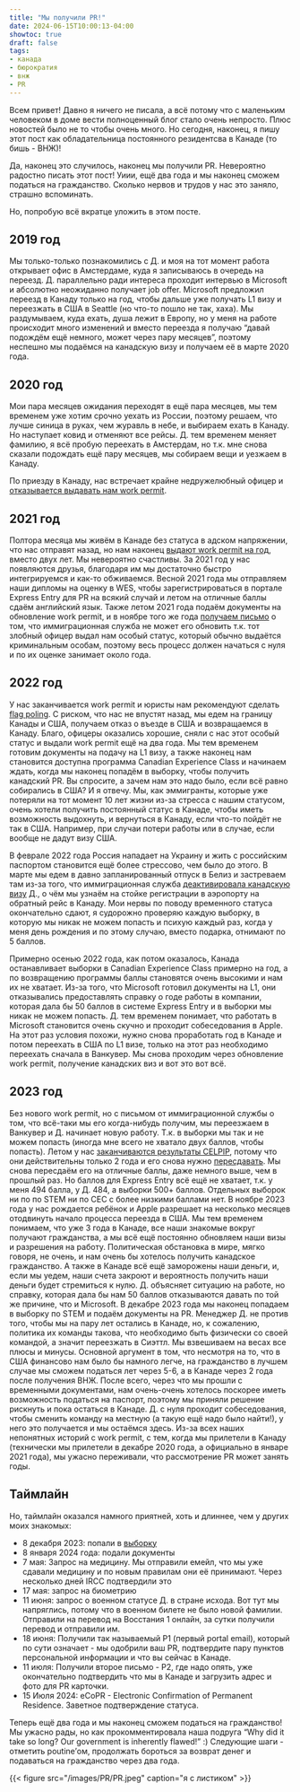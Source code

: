 ```yaml
---
title: "Мы получили PR!"
date: 2024-06-15T10:00:13-04:00
showtoc: true
draft: false
tags:
- канада
- бюрократия
- внж
- PR 
---
```

Всем привет! Давно я ничего не писала, а всё потому что с маленьким человеком в доме вести полноценный блог стало очень непросто. Плюс новостей было не то чтобы очень много. Но сегодня, наконец, я пишу этот пост как обладательница постоянного резидентсва в Канаде (то бишь - ВНЖ)!

Да, наконец это случилось, наконец мы получили PR. Невероятно радостно писать этот пост! Уиии, ещё два года и мы наконец сможем податься на гражданство. Сколько нервов и трудов у нас это заняло, страшно вспоминать. 

Но, попробую всё вкратце уложить в этом посте.

## 2019 год
Мы только-только познакомились с Д. и моя на тот момент работа открывает офис в Амстердаме, куда я записываюсь в очередь на переезд. Д. параллельно ради интереса проходит интервью в Microsoft и абсолютно неожиданно получает job offer. Microsoft предложил переезд в Канаду только на год, чтобы дальше уже получать L1 визу и переезжать в США в Seattle (но что-то пошло не так, хаха). Мы раздумываем, куда ехать, душа лежит в Европу, но у меня на работе происходит много изменений и вместо переезда я получаю “давай подождём ещё немного, может через пару месяцев”, поэтому неспешно мы подаёмся на канадскую визу и получаем её в марте 2020 года. 

## 2020 год
Мои пара месяцев ожидания переходят в ещё пара месяцев, мы тем временем уже хотим срочно уехать из России, поэтому решаем, что лучше синица в руках, чем журавль в небе, и выбираем ехать в Канаду. Но наступает ковид и отменяют все рейсы. Д. тем временем меняет фамилию, я всё пробую переехать в Амстердам, но т.к. мне снова сказали подождать ещё пару месяцев, мы собираем вещи и уезжаем в Канаду.

По приезду в Канаду, нас встречает крайне недружелюбный офицер и [отказывается выдавать нам work permit](https://natashakatson.com/ru/posts/hello-canada/). 

## 2021 год
Полтора месяца мы живём в Канаде без статуса в адском напряжении, что нас отправят назад, но нам наконец [выдают work permit на год](https://natashakatson.com/ru/posts/welcome-to-canada/), вместо двух лет. Мы невероятно счастливы. За 2021 год у нас появляются друзья, благодаря им мы достаточно быстро интегрируемся и как-то обживаемся. Весной 2021 года мы отправляем наши дипломы на оценку в WES, чтобы зарегистрироваться в портале Express Entry для PR на всякий случай и летом на отличные баллы сдаём английский язык. Также летом 2021 года подаём документы на обновление work permit, и в ноябре того же года [получаем письмо](https://natashakatson.com/ru/posts/work-permit-part-two/) о том, что иммиграционная служба не может его обновить т.к. тот злобный офицер выдал нам особый статус, который обычно выдаётся криминальным особам, поэтому весь процесс должен начаться с нуля и по их оценке занимает около года. 

## 2022 год
У нас заканчивается work permit и юристы нам рекомендуют сделать [flag poling](https://natashakatson.com/ru/posts/work-permit-part-three/). С риском, что нас не впустят назад, мы едем на границу Канады и США, получаем отказ о въезде в США и возвращаемся в Канаду. Благо, офицеры оказались хорошие, сняли с нас этот особый статус и выдали work permit ещё на два года. Мы тем временем готовим документы на подачу на L1 визу, а также наконец нам становится доступна программа Canadian Experience Class и начинаем ждать, когда мы наконец попадём в выборку, чтобы получить канадский PR. Вы спросите, а зачем нам это надо было, если всё равно собирались в США? И я отвечу. Мы, как эммигранты, которые уже потеряли на тот момент 10 лет жизни из-за стресса с нашим статусом, очень хотели получить постоянный статус в Канаде, чтобы иметь возможность выдохнуть, и вернуться в Канаду, если что-то пойдёт не так в США. Например, при случаи потери работы или в случае, если вообще не дадут визу США. 

В феврале 2022 года Россия нападает на Украину и жить с российским паспортом становится ещё более стрессово, чем было до этого. В марте мы едем в давно запланированный отпуск в Белиз и застреваем там из-за того, что иммиграционная служба [деактивировала канадскую визу](https://natashakatson.com/ru/posts/visa-issues-part-four/) Д., о чём мы узнаём на стойке регистрации в аэропорту на обратный рейс в Канаду. Мои нервы по поводу временного статуса окончательно сдают, я судорожно проверяю каждую выборку, в которую мы никак не можем попасть и психую каждый раз, когда у меня день рождения и по этому случаю, вместо подарка, отнимают по 5 баллов.

Примерно осенью 2022 года, как потом оказалось, Канада останавливает выборки в Canadian Experience Class примерно на год, а по возвращению программы баллы становятся очень высокими и нам их не хватает. Из-за того, что Microsoft готовил документы на L1, они отказывались предоставлять справку о годе работы в компании, которая дала бы 50 баллов в системе Express Entry и в выборки мы никак не можем попасть. Д. тем временем понимает, что работать в Microsoft становится очень скучно и проходит собеседования в Apple. На этот раз условия похожи, нужно снова проработать год в Канаде и потом переехать в США по L1 визе, только на этот раз необходимо переехать сначала в Ванкувер. Мы снова проходим через обновление work permit, получение канадских виз и вот это вот всё. 

## 2023 год
Без нового work permit, но с письмом от иммиграционной службы о том, что всё-таки мы его когда-нибудь получим, мы переезжаем в Ванкувер и Д. начинает новую работу. Т.к. в выборки мы так и не можем попасть (иногда мне всего не хватало двух баллов, чтобы попасть). Летом у нас [заканчиваются результаты CELPIP](https://natashakatson.com/ru/posts/english-exam-and-why-am-i-furious/), потому что они действительны только 2 года и его снова нужно [пересдавать](https://natashakatson.com/ru/posts/celpip-while-pregnant/). Мы снова пересдаём его на отличные баллы, даже немного выше, чем в прошлый раз. Но баллов для Express Entry всё ещё не хватает, т.к. у меня 494 балла, у Д. 484, а выборки 500+ баллов. Отдельных выборок ни по по STEM ни по CEC с более низкими баллами нет. В ноябре 2023 года у нас рождается ребёнок и Apple разрешает на несколько месяцев отодвинуть начало процесса переезда в США. Мы тем временем понимаем, что уже 3 года в Канаде, все наши знакомые вокруг получают гражданства, а мы всё ещё постоянно обновляем наши визы и разрешения на работу. Политическая обстановка в мире, мягко говоря, не очень, и нам очень бы хотелось получить канадское гражданство. А также в Канаде всё ещё заморожены наши деньги, и, если мы уедем, наши счета закроют и вероятность получить наши деньги будет стремиться к нулю. Д. объясняет ситуацию на работе, но справку, которая дала бы нам 50 баллов отказываются давать по той же причине, что и Microsoft. В декабре 2023 года мы наконец попадаем в выборку по STEM и подаём документы на PR. Менеджер Д. не против того, чтобы мы на пару лет остались в Канаде, но, к сожалению, политика их команды такова, что необходимо быть физически со своей командой, а значит переезжать в Сиэттл. Мы взвешиваем на весах все плюсы и минусы. Основной аргумент в том, что несмотря на то, что в США финансово нам было бы намного легче, на гражданство в лучшем случае мы сможем податься лет через 5-6, а в Канаде через 2 года после получения ВНЖ. После всего, через что мы прошли с временными документами, нам очень-очень хотелось поскорее иметь возможность податься на паспорт, поэтому мы приняли решение рискнуть и пока остаться в Канаде. Д. с нуля проходит собеседования, чтобы сменить команду на местную (а такую ещё надо было найти!), у него это получается и мы остаёмся здесь. Из-за всех наших непонятных историй с work permit, с тем, когда мы прилетели в Канаду (технически мы прилетели в декабре 2020 года, а официально в январе 2021 года), мы ужасно переживали, что рассмотрение PR может занять годы. 

## Таймлайн
Но, таймлайн оказался намного приятней, хоть и длиннее, чем у других моих знакомых:

- 8 декабря 2023: попали в [выборку](https://www.canada.ca/en/immigration-refugees-citizenship/corporate/mandate/policies-operational-instructions-agreements/ministerial-instructions/express-entry-rounds/invitations.html?q=274)    
- 8 января 2024 года: подали документы
- 7 мая: Запрос на медицину. Мы отправили емейл, что мы уже сдавали медицину и по новым правилам они её принимают. Через несколько дней IRCC подтвердили это  
- 17 мая: запрос на биометрию  
- 11 июня: запрос о военном статусе Д. в стране исхода. Вот тут мы напряглись, потому что в военном билете не было новой фамилии. Отправили на перевод на Восстания 1 онлайн, за сутки получили перевод и отправили им.  
- 18 июня: Получили так называемый P1 (первый portal email), который по сути означает - мы одобрили ваш PR, подтвердите пару пунктов персональной информации и что вы сейчас в Канаде.  
- 11 июля: Получили второе письмо - P2, где надо опять, уже окончательно подтвердить что мы в Канаде и загрузить адрес и фото для PR карточки.  
- 15 Июля 2024: eCoPR - Electronic Confirmation of Permanent Residence. Заветное подтверждение статуса.  

Теперь ещё два года и мы наконец сможем податься на гражданство! Мы ужасно рады, но как прокомментировала наша подруга “Why did it take so long? Our government is inherently flawed!” :) Следующие шаги - отметить poutine’ом, продолжать бороться за возврат денег и подаваться на гражданство через два года.

{{< figure src="/images/PR/PR.jpeg" caption="я с листиком" >}}





